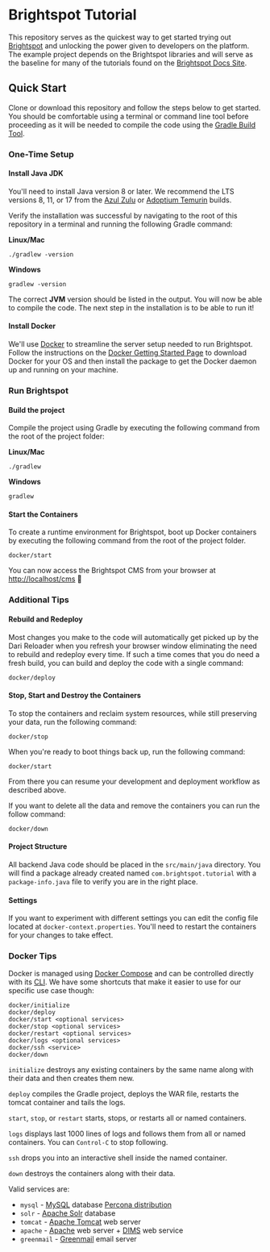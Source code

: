 # Brightspot Tutorial

This repository serves as the quickest way to get started trying out [Brightspot](https://www.brightspot.com) and unlocking the power given to developers on the platform. The example project depends on the Brightspot libraries and will serve as the baseline for many of the tutorials found on the [Brightspot Docs Site](http://docs.brightspot.com).

## Quick Start

Clone or download this repository and follow the steps below to get started. You should be comfortable using a terminal or command line tool before proceeding as it will be needed to compile the code using the [Gradle Build Tool](https://gradle.org).

### One-Time Setup

#### Install Java JDK

You'll need to install Java version 8 or later. We recommend the LTS versions 8, 11, or 17 from the [Azul Zulu](https://www.azul.com/downloads/?package=jdk) or [Adoptium Temurin](https://adoptium.net/releases.html) builds.

Verify the installation was successful by navigating to the root of this repository in a terminal and running the following Gradle command:

**Linux/Mac**
```shell script
./gradlew -version
```

**Windows**
```shell script
gradlew -version
```

The correct **JVM** version should be listed in the output. You will now be able to compile the code. The next step in the installation is to be able to run it!

#### Install Docker

We'll use [Docker](https://www.docker.com) to streamline the server setup needed to run Brightspot. Follow the instructions on the [Docker Getting Started Page](https://www.docker.com/get-started) to download Docker for your OS and then install the package to get the Docker daemon up and running on your machine.

### Run Brightspot

#### Build the project

Compile the project using Gradle by executing the following command from the root of the project folder:

**Linux/Mac**
```shell script
./gradlew
```

**Windows**
```shell script
gradlew
```

#### Start the Containers

To create a runtime environment for Brightspot, boot up Docker containers by executing the following command from the root of the project folder.

```shell script
docker/start
```

You can now access the Brightspot CMS from your browser at [http://localhost/cms](http://localhost/cms) 🎉

### Additional Tips

#### Rebuild and Redeploy

Most changes you make to the code will automatically get picked up by the Dari Reloader when you refresh your browser window eliminating the need to rebuild and redeploy every time. If such a time comes that you do need a fresh build, you can build and deploy the code with a single command:

```shell script
docker/deploy
```

#### Stop, Start and Destroy the Containers

To stop the containers and reclaim system resources, while still preserving your data, run the following command:

```shell script
docker/stop
```

When you're ready to boot things back up, run the following command:

```shell script
docker/start
```

From there you can resume your development and deployment workflow as described above.

If you want to delete all the data and remove the containers you can run the follow command:

```shell script
docker/down
```

#### Project Structure

All backend Java code should be placed in the `src/main/java` directory. You will find a package already created named `com.brightspot.tutorial` with a `package-info.java` file to verify you are in the right place.

#### Settings

If you want to experiment with different settings you can edit the config file located at `docker-context.properties`. You'll need to restart the containers for your changes to take effect.

### Docker Tips

Docker is managed using [Docker Compose](https://docs.docker.com/compose/) and can be controlled directly with its [CLI](https://docs.docker.com/compose/reference/overview/). We have some shortcuts that make it easier to use for our specific use case though:

```console
docker/initialize
docker/deploy
docker/start <optional services>
docker/stop <optional services>
docker/restart <optional services>
docker/logs <optional services>
docker/ssh <service>
docker/down
```

`initialize` destroys any existing containers by the same name along with their data and then creates them new.

`deploy` compiles the Gradle project, deploys the WAR file, restarts the tomcat container and tails the logs.

`start`, `stop`, or `restart` starts, stops, or restarts all or named containers.

`logs` displays last 1000 lines of logs and follows them from all or named containers. You can `Control-C` to stop following.

`ssh` drops you into an interactive shell inside the named container.

`down` destroys the containers along with their data.

Valid services are:

- `mysql` - [MySQL](https://www.mysql.com/) database [Percona distribution](https://www.percona.com/software/mysql-database)
- `solr` - [Apache Solr](https://lucene.apache.org/solr/) database
- `tomcat` - [Apache Tomcat](http://tomcat.apache.org/) web server
- `apache` - [Apache](https://httpd.apache.org/) web server + [DIMS](https://github.com/beetlebugorg/mod_dims/wiki) web service
- `greenmail` - [Greenmail](https://greenmail-mail-test.github.io/greenmail/) email server
